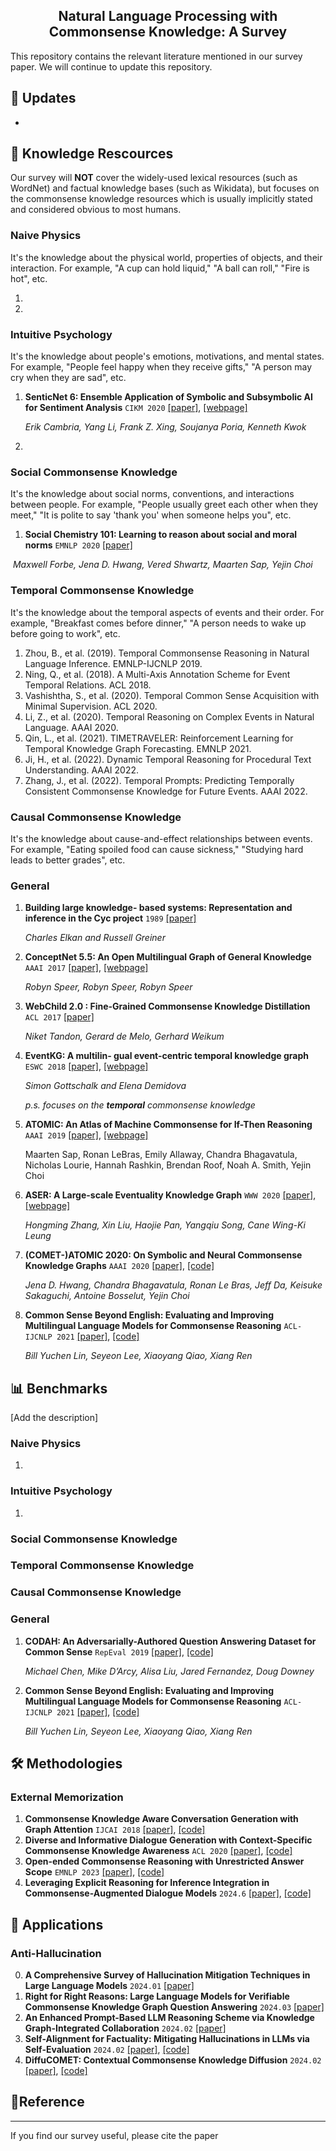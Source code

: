 <div align="center">
<h2>
Natural Language Processing with Commonsense Knowledge: A Survey
</h2>
</div>

This repository contains the relevant literature mentioned in our survey paper. We will continue to update this repository.


## :tada: Updates
- 

## 📂 Knowledge Rescources

Our survey will **NOT** cover the widely-used lexical resources (such as WordNet) and factual knowledge bases (such as Wikidata), but focuses on the commonsense knowledge resources which is usually implicitly stated and considered obvious to most humans.

### Naive Physics

It's the knowledge about the physical world, properties of objects, and their interaction. For example, "A cup can hold liquid," "A ball can roll," "Fire is hot", etc.

1. 
2. 

### Intuitive Psychology

It's the knowledge about people's emotions, motivations, and mental states. For example, "People feel happy when they receive gifts," "A person may cry when they are sad", etc.

1. **SenticNet 6: Ensemble Application of Symbolic and Subsymbolic AI for Sentiment Analysis** `CIKM 2020` [[paper]](https://dl.acm.org/doi/abs/10.1145/3340531.3412003), [[webpage]](https://sentic.net/downloads/)

   *Erik Cambria, Yang Li, Frank Z. Xing, Soujanya Poria, Kenneth Kwok*

2. 

### Social Commonsense Knowledge

It's the knowledge about social norms, conventions, and interactions between people. For example,  "People usually greet each other when they meet," "It is polite to say 'thank you' when someone helps you", etc.

1. **Social Chemistry 101: Learning to reason about social and moral norms** `EMNLP 2020` [[paper]](https://arxiv.org/abs/2011.00620)

​	*Maxwell Forbe,  Jena D. Hwang, Vered Shwartz, Maarten Sap, Yejin Choi* 

### Temporal Commonsense Knowledge

It's the knowledge about the temporal aspects of events and their order. For example, "Breakfast comes before dinner," "A person needs to wake up before going to work", etc.

1. Zhou, B., et al. (2019). Temporal Commonsense Reasoning in Natural Language Inference. EMNLP-IJCNLP 2019.
2. Ning, Q., et al. (2018). A Multi-Axis Annotation Scheme for Event Temporal Relations. ACL 2018.
3. Vashishtha, S., et al. (2020). Temporal Common Sense Acquisition with Minimal Supervision. ACL 2020.
4. Li, Z., et al. (2020). Temporal Reasoning on Complex Events in Natural Language. AAAI 2020.
5. Qin, L., et al. (2021). TIMETRAVELER: Reinforcement Learning for Temporal Knowledge Graph Forecasting. EMNLP 2021.
6. Ji, H., et al. (2022). Dynamic Temporal Reasoning for Procedural Text Understanding. AAAI 2022.
7. Zhang, J., et al. (2022). Temporal Prompts: Predicting Temporally Consistent Commonsense Knowledge for Future Events. AAAI 2022.

### Causal Commonsense Knowledge

It's the knowledge about cause-and-effect relationships between events. For example, "Eating spoiled food can cause sickness," "Studying hard leads to better grades", etc.

### General

1. **Building large knowledge- based systems: Representation and inference in the Cyc project** `1989` [[paper]](https://www.sciencedirect.com/science/article/pii/000437029390092P)

   *Charles Elkan and Russell Greiner*

2. **ConceptNet 5.5: An Open Multilingual Graph of General Knowledge**  `AAAI 2017` [[paper]](https://arxiv.org/abs/1612.03975), [[webpage]](https://conceptnet.io/)

   *Robyn Speer, Robyn Speer, Robyn Speer*

3. **WebChild 2.0 : Fine-Grained Commonsense Knowledge Distillation** `ACL 2017` [[paper]](https://aclanthology.org/P17-4020.pdf)

   *Niket Tandon, Gerard de Melo, Gerhard Weikum*

4. **EventKG: A multilin- gual event-centric temporal knowledge graph** `ESWC 2018` [[paper]](https://arxiv.org/abs/1804.04526), [[webpage]](https://eventkg.l3s.uni-hannover.de/)

   *Simon Gottschalk and Elena Demidova*

   *p.s. focuses on the **temporal** commonsense knowledge*

5. **ATOMIC: An Atlas of Machine Commonsense for If-Then Reasoning** `AAAI 2019` [[paper]](https://arxiv.org/abs/1811.00146), [[webpage]](https://allenai.org/data/atomic)

   Maarten Sap, Ronan LeBras, Emily Allaway, Chandra Bhagavatula, Nicholas Lourie, Hannah Rashkin, Brendan Roof, Noah A. Smith, Yejin Choi

6. **ASER: A Large-scale Eventuality Knowledge Graph** `WWW 2020` [[paper]](https://dl.acm.org/doi/10.1145/3366423.3380107), [[webpage]](https://hkust-knowcomp.github.io/ASER/html/index.html)

   *Hongming Zhang, Xin Liu, Haojie Pan, Yangqiu Song, Cane Wing-Ki Leung*

7. **(COMET-)ATOMIC 2020: On Symbolic and Neural Commonsense Knowledge Graphs** `AAAI 2020` [[paper]](https://arxiv.org/abs/2010.05953), [[code]](https://github.com/allenai/comet-atomic-2020)

   *Jena D. Hwang, Chandra Bhagavatula, Ronan Le Bras, Jeff Da, Keisuke Sakaguchi, Antoine Bosselut, Yejin Choi*

8. **Common Sense Beyond English: Evaluating and Improving Multilingual Language Models for Commonsense Reasoning** `ACL-IJCNLP 2021` [[paper]](https://arxiv.org/abs/2106.06937), [[code]](https://github.com/INK-USC/XCSR)

   *Bill Yuchen Lin, Seyeon Lee, Xiaoyang Qiao, Xiang Ren*



## 📊 Benchmarks

[Add the description]

### Naive Physics

1. 

### Intuitive Psychology

1. 

### Social Commonsense Knowledge

### Temporal Commonsense Knowledge

### Causal Commonsense Knowledge

### General

1. **CODAH: An Adversarially-Authored Question Answering Dataset for Common Sense** `RepEval 2019` [[paper]](https://aclanthology.org/W19-2008/), [[code]](https://github.com/Websail-NU/CODAH)

   *Michael Chen, Mike D’Arcy, Alisa Liu, Jared Fernandez, Doug Downey*

2. **Common Sense Beyond English: Evaluating and Improving Multilingual Language Models for Commonsense Reasoning** `ACL-IJCNLP 2021` [[paper]](https://arxiv.org/abs/2106.06937), [[code]](https://github.com/INK-USC/XCSR)

   *Bill Yuchen Lin, Seyeon Lee, Xiaoyang Qiao, Xiang Ren*
   





## 🛠️ Methodologies

### External Memorization
1. **Commonsense Knowledge Aware Conversation Generation with Graph Attention** `IJCAI 2018` [[paper]](https://www.ijcai.org/proceedings/2018/0643.pdf), [[code]](https://github.com/tuxchow/ccm)
2. **Diverse and Informative Dialogue Generation with Context-Specific Commonsense Knowledge Awareness** `ACL 2020` [[paper]](https://aclanthology.org/2020.acl-main.515/), [[code]](https://github.com/pku-sixing/ACL2020-ConKADI)
3. **Open-ended Commonsense Reasoning with Unrestricted Answer Scope** `EMNLP 2023` [[paper]](https://arxiv.org/abs/2310.11672), [[code]](https://github.com/lingchen0331/KEEP)
4. **Leveraging Explicit Reasoning for Inference Integration in Commonsense-Augmented Dialogue Models** `2024.6` [[paper]](https://arxiv.org/abs/2406.09138), [[code]](https://github.com/sfillwo/DialCS-Reasoning)

##  🌟 Applications

### Anti-Hallucination
0. **A Comprehensive Survey of Hallucination Mitigation Techniques in Large Language Models** `2024.01` [[paper]](https://arxiv.org/abs/2401.01313)
1. **Right for Right Reasons: Large Language Models for Verifiable Commonsense Knowledge Graph Question Answering** `2024.03` [[paper]](https://arxiv.org/abs/2403.01390)
2. **An Enhanced Prompt-Based LLM Reasoning Scheme via Knowledge Graph-Integrated Collaboration** `2024.02` [[paper]](https://arxiv.org/abs/2402.04978)
3. **Self-Alignment for Factuality: Mitigating Hallucinations in LLMs via Self-Evaluation** `2024.02` [[paper]](https://arxiv.org/abs/2402.09267), [[code]](https://github.com/zhangxy-2019/Self-Alignment-for-Factuality)
4. **DiffuCOMET: Contextual Commonsense Knowledge Diffusion** `2024.02` [[paper]](https://arxiv.org/abs/2402.17011), [[code]](https://github.com/Silin159/DiffuCOMET)


## :pushpin:Reference

---

If you find our survey useful, please cite the paper

```bibtex

```
